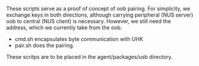These scripts serve as a proof of concept of oob pairing. For simplicity, we exchange keys in both directions, although carrying peripheral (NUS server) oob to central (NUS client) is necessary. However, we still need the address, which we currently take from the oob.

- cmd.sh encapsulates byte communication with UHK
- pair.sh does the pairing.

These scritps are to be placed in the agent/packages/usb directory.


